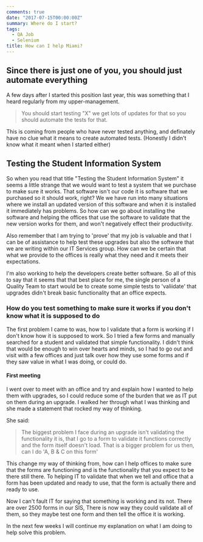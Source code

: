 ```yaml
---
comments: true
date: "2017-07-15T00:00:00Z"
summary: Where do I start?
tags:
  - QA Job
  - Selenium
title: How can I help Miami?
---
```


## Since there is just one of you, you should just automate everything

A few days after I started this position last year, this was something that I heard regularly from my upper-management.

> You should start testing "X" we get lots of updates for that so you should automate the tests for that.

This is coming from people who have never tested anything, and definately have no clue what it means to create automated tests. (Honestly I didn't know what it meant when I started either)

## Testing the Student Information System

So when you read that title "Testing the Student Information System" it seems a little strange that we would want to test a system that we purchase to make sure it works. That software isn't our code it is software that we purchased so it should work, right?
We we have run into many situations where we install an updated version of this software and when it is installed it immediately has problems. So how can we go about installing the software and helping the offices that use the software to validate that the new version works for them, and won't negatively effect their productivity.

Also remember that I am trying to 'prove' that my job is valuable and that I can be of assistance to help test these upgrades but also the software that we are writing within our IT Services group. How can we be certain that what we provide to the offices is really what they need and it meets their expectations.

I'm also working to help the developers create better software. So all of this to say that it seems that that best place for me, the single person of a Quality Team to start would be to create some simple tests to 'valiidate' that upgrades didn't break basic functionality that an office expects.

### How do you test something to make sure it works if you don't know what it is supposed to do

The first problem I came to was, how to I validate that a form is working if I don't know how it is supposed to work. So I tried a few forms and manually searched for a student and validated that simple functionality. I didn't think that would be enough to win over hearts and minds, so I had to go out and visit with a few offices and just talk over how they use some forms and if they saw value in what I was doing, or could do.

#### First meeting

I went over to meet with an office and try and explain how I wanted to help them with upgrades, so I could reduce some of the burden that we as IT put on them during an upgrade. I walked her through what I was thinking and she made a statement that rocked my way of thinking.

She said:

> The biggest problem I face during an upgrade isn't validating the functionality it is, that I go to a form to validate it functions correctly and the form itself doesn't load. That is a bigger problem for us then, can I do 'A, B & C on this form'

This change my way of thinking from, how can I help offices to make sure that the forms are functioning and is the functionality that you expect to be there still there. To helping IT to validate that when we tell and office that a form has been updated and ready to use, that the form is actually there and ready to use.

Now I can't fault IT for saying that something is working and its not. There are over 2500 forms in our SIS, There is now way they could validate all of them, so they maybe test one form and then tell the office it is working.

In the next few weeks I will continue my explanation on what I am doing to help solve this problem.

